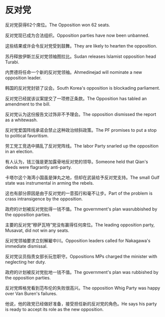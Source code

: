 # 反对党

<p><span class="chinese">反对党获得62个席位。</span><span class="english">The Opposition won 62 seats.</span></p>

<p><span class="chinese">反对党现已成为合法组织。</span><span class="english">Opposition parties have now been unbanned.</span></p>

<p><span class="chinese">这些结果或许会令反对党受到鼓舞。</span><span class="english">They are likely to hearten the opposition.</span></p>

<p><span class="chinese">苏丹释放伊斯兰反对党领袖图拉比。</span><span class="english">Sudan releases Islamist opposition head Turabi.</span></p>

<p><span class="chinese">内贾德将任命一个新的反对党领袖。</span><span class="english">Ahmedinejad will nominate a new opposition leader.</span></p>

<p><span class="chinese">韩国的反对党封锁了议会。</span><span class="english">South Korea's opposition is blockading parliament.</span></p>

<p><span class="chinese">反对党已经就该议案提交了一项修正条款。</span><span class="english">The Opposition has tabled an amendment to the bill.</span></p>

<p><span class="chinese">反对党认为这份报告文过饰非不予理会。</span><span class="english">The opposition dismissed the report as a whitewash.</span></p>

<p><span class="chinese">反对党爱国阵线承诺会禁止这种政治倾斜政策。</span><span class="english">The PF promises to put a stop to political favoritism.</span></p>

<p><span class="chinese">劳工党工竞选中搞乱了反对党阵线。</span><span class="english">The labor Party snarled up the opposition in an election.</span></p>

<p><span class="chinese">有人认为，钱三强是更加露骨地反对党的领导。</span><span class="english">Someone held that Qian's deeds were flagrantly anti-party.</span></p>

<p><span class="chinese">卡塔尔这个海湾小国虽是弹丸之地，但却在武装给予反对党支持。</span><span class="english">The small Gulf state was instrumental in arming the rebels.</span></p>

<p><span class="chinese">这也有部分原因是由于反对党的一意孤行和毫不让步。</span><span class="english">Part of the problem is crass intransigence by the opposition.</span></p>

<p><span class="chinese">政府的计划被反对党批得一钱不值。</span><span class="english">The government's plan wasrubbished by the opposition parties.</span></p>

<p><span class="chinese">主要的反对党“穆萨瓦特”党没有赢得任何席位。</span><span class="english">The leading opposition party, Musavat, did not win any seats.</span></p>

<p><span class="chinese">反对党领袖要求立刻解雇中川。</span><span class="english">Opposition leaders called for ­Nakagawa's immediate dismissal.</span></p>

<p><span class="chinese">反对党议员指责女部长玩忽职守。</span><span class="english">Oppositions MPs charged the minister with neglecting her duty.</span></p>

<p><span class="chinese">政府的计划被反对党批地一钱不值。</span><span class="english">The government's plan was rubbished by the opposition parties.</span></p>

<p><span class="chinese">反对党辉格党看到范布伦的失败很高兴。</span><span class="english">The opposition Whig Party was happy over Van Buren's failures.</span></p>

<p><span class="chinese">他说，他的政党已经做好准备，接受担任新的反对党的角色。</span><span class="english">He says his party is ready to accept its role as the new opposition.</span></p>

